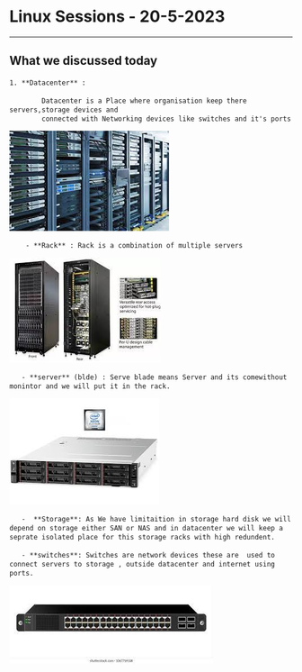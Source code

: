 # Linux Sessions - 20-5-2023

---

## What we discussed today

    1. **Datacenter** :

            Datacenter is a Place where organisation keep there servers,storage devices and
            connected with Networking devices like switches and it's ports

![datacenter](/datacenter.jpg)

        - **Rack** : Rack is a combination of multiple servers

![Rack](/rack.jpg)

       - **server** (blde) : Serve blade means Server and its comewithout monintor and we will put it in the rack.

![server](/server.jpg)

       -  **Storage**: As We have limitaition in storage hard disk we will depend on storage either SAN or NAS and in datacenter we will keep a seprate isolated place for this storage racks with high redundent.

       - **switches**: Switches are network devices these are  used to connect servers to storage , outside datacenter and internet using ports.

![switch](/switch.jpg)
